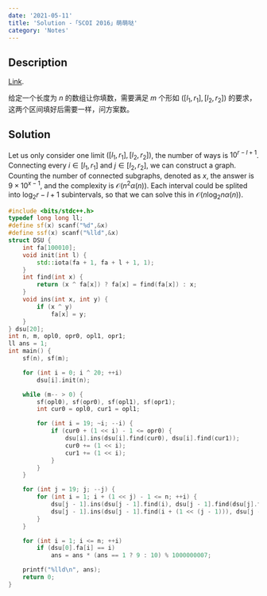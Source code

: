 ```yaml
---
date: '2021-05-11'
title: 'Solution -「SCOI 2016」萌萌哒'
category: 'Notes'
---
```


## Description

[Link](https://loj.ac/p/2014).

给定一个长度为 $n$ 的数组让你填数，需要满足 $m$ 个形如 $([l_{1},r_{1}],[l_{2},r_{2}])$ 的要求，这两个区间填好后需要一样，问方案数。

## Solution
Let us only consider one limit $([l_{1},r_{1}],[l_{2},r_{2}])$, the number of ways is $10^{r-l+1}$.
Connecting every $i\in[l_{1},r_{1}]$ and $j\in[l_{2},r_{2}]$, we can construct a graph.
Counting the number of connected subgraphs, denoted as $x$, the answer is $9\times10^{x-1}$, and the complexity is $\mathcal{O}(n^{2}\alpha(n))$. 
Each interval could be splited into $\log_{2}r-l+1$ subintervals, so that we can solve this in $\mathcal{O}(n\log_{2}n\alpha(n))$.

```cpp
#include <bits/stdc++.h>
typedef long long ll;
#define sf(x) scanf("%d",&x)
#define ssf(x) scanf("%lld",&x)
struct DSU {
    int fa[100010];
    void init(int l) {
        std::iota(fa + 1, fa + l + 1, 1);
    }
    int find(int x) {
        return (x ^ fa[x]) ? fa[x] = find(fa[x]) : x;
    }
    void ins(int x, int y) {
        if (x ^ y)
            fa[x] = y;
    }
} dsu[20];
int n, m, opl0, opr0, opl1, opr1;
ll ans = 1;
int main() {
    sf(n), sf(m);

    for (int i = 0; i ^ 20; ++i)
        dsu[i].init(n);

    while (m-- > 0) {
        sf(opl0), sf(opr0), sf(opl1), sf(opr1);
        int cur0 = opl0, cur1 = opl1;

        for (int i = 19; ~i; --i) {
            if (cur0 + (1 << i) - 1 <= opr0) {
                dsu[i].ins(dsu[i].find(cur0), dsu[i].find(cur1));
                cur0 += (1 << i);
                cur1 += (1 << i);
            }
        }
    }

    for (int j = 19; j; --j) {
        for (int i = 1; i + (1 << j) - 1 <= n; ++i) {
            dsu[j - 1].ins(dsu[j - 1].find(i), dsu[j - 1].find(dsu[j].find(i)));
            dsu[j - 1].ins(dsu[j - 1].find(i + (1 << (j - 1))), dsu[j - 1].find(dsu[j].find(i) + (1 << (j - 1))));
        }
    }

    for (int i = 1; i <= n; ++i)
        if (dsu[0].fa[i] == i)
            ans = ans * (ans == 1 ? 9 : 10) % 1000000007;

    printf("%lld\n", ans);
    return 0;
}
```